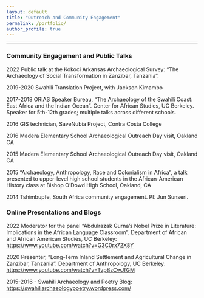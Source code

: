 ```yaml
---
layout: default
title: "Outreach and Community Engagement"
permalink: /portfolio/
author_profile: true
---
```

---

### Community Engagement and Public Talks
2022 Public talk at the Kokoci Arkansas Archaeological Survey: “The Archaeology of Social Transformation in Zanzibar, Tanzania”.

2019-2020 Swahili Translation Project, with Jackson Kimambo

2017-2018 ORIAS Speaker Bureau, “The Archaeology of the Swahili Coast: East Africa and the Indian Ocean”. Center for African Studies, UC Berkeley. Speaker for 5th-12th grades; multiple talks across different schools.

2016 GIS technician, SaveNubia Project, Contra Costa College

2016 Madera Elementary School Archaeological Outreach Day visit, Oakland CA

2015 Madera Elementary School Archaeological Outreach Day visit, Oakland CA

2015 “Archaeology, Anthropology, Race and Colonialism in Africa”, a talk presented to upper-level high school students in the African-American History class at Bishop O’Dowd High School, Oakland, CA

2014 Tshimbupfe, South Africa community engagement. PI: Jun Sunseri.

### Online Presentations and Blogs
2022 Moderator for the panel “Abdulrazak Gurna’s Nobel Prize in Literature:
Implications in the African Language Classroom”. Department of African and African American Studies, UC Berkeley: https://www.youtube.com/watch?v=G3C0rx72X8Y

2020 Presenter, “Long-Term Inland Settlement and Agricultural Change in Zanzibar, 
Tanzania”. Department of Anthropology, UC Berkeley: 
https://www.youtube.com/watch?v=TvpBzCwJfGM

2015-2016 - Swahili Archaeology and Poetry Blog: https://swahiliarchaeologypoetry.wordpress.com/
